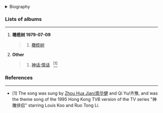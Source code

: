 <details>
<summary>Biography</summary>

![齐豫](https://thumbsnap.com/i/NNJGyffN.png)

?> Taiwan's famous female singer, with a light and simple beauty out of the mud, a heavenly voice that people never forget. She is originally from Shandong province and is originally from Taiwan. Her mother is a Manchu. Born in Taichung, Taiwan, with Qi Qin as her brother.

</details>


### Lists of albums
---

1. **橄榄树 1979-07-09**
    > 1. [橄榄树](https://e1.pcloud.link/publink/show?code=XZ5PC4Z8Uk5vB0GNw7GhRnxV96apX4d6Oe7)

1. **Other**
     > 1. [神话·情话](https://e1.pcloud.link/publink/show?code=XZFMC4Zw8x2YorCOjybTtPVKjmwkbUTJG8X ':id=qy_shqh')&nbsp;&nbsp;&nbsp;[<sup>[1]</sup>](#refer-anchor-1) 

### References
---
- <span id="refer-anchor-1">[1]</span> The song was sung by [Zhou Hua Jian/周华健](./docs/artists/zhouhuajian?id=zhj_shqh) and Qi Yu/齐豫, and was the theme song of the 1995 Hong Kong TVB version of the TV series "神雕侠侣" starring Louis Koo and Ruo Tong Li.